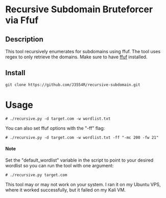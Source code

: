 # Recursive Subdomain Bruteforcer via Ffuf

## Description
This tool recursively enumerates for subdomains using ffuf. The tool uses regex to only retrieve the domains.
Make sure to have <a href="https://github.com/ffuf/ffuf">ffuf</a> installed.

## Install

```
git clone https://github.com/J3554R/recursive-subdomain.git
```

# Usage

```
# ./recursive.py -d target.com -w wordlist.txt
```

You can also set ffuf options with the "-ff" flag:
```
# ./recursive.py -d target.com -w wordlist.txt -ff "-mc 200 -fw 21"
```

#### Note

Set the "default_wordlist" variable in the script to point to your desired wordlist so you can run the tool with one argument:
```
# ./recursive.py target.com
```

This tool may or may not work on your system. I ran it on my Ubuntu VPS, where it worked successfully, but it failed on my Kali VM.
